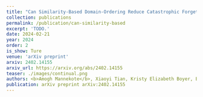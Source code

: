 ```yaml
---
title: "Can Similarity-Based Domain-Ordering Reduce Catastrophic Forgetting for Intent Recognition?"
collection: publications
permalink: /publication/can-similarity-based
excerpt: 'TODO.'
date: 2024-02-21
year: 2024
order: 2
is_show: Ture
venue: 'arXiv preprint'
arxiv: 2402.14155
arxiv_url: https://arxiv.org/abs/2402.14155
teaser: ./images/continual.png
authors: <b>Amogh Mannekote</b>, Xiaoyi Tian, Kristy Elizabeth Boyer, Bonnie J. Dorr
publication: arXiv preprint arXiv:2402.14155
---
```


<!-- This paper is about the number 3. The number 4 is left for future work. -->

<!-- [Download paper here](http://academicpages.github.io/files/paper3.pdf) -->

